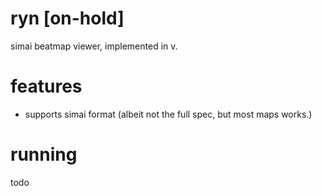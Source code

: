 # ryn [on-hold]
simai beatmap viewer, implemented in v.

# features
- supports simai format (albeit not the full spec, but most maps works.)

# running
todo
